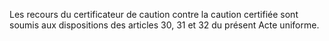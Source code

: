 Les recours du certificateur de caution contre la caution certifiée sont soumis aux
dispositions des articles 30, 31 et 32 du présent Acte uniforme.